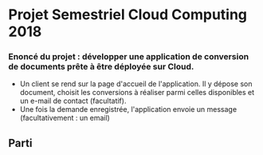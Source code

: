 # Projet Semestriel Cloud Computing 2018

### Enoncé du projet : développer une application de conversion de documents prête à être déployée sur Cloud.

* Un client se rend sur la page d'accueil de l'application. Il y dépose son document, choisit les conversions 
à réaliser parmi celles disponibles et un e-mail de contact (facultatif).
* Une fois la demande enregistrée, l'application envoie un message (facultativement : un email)

## Parti
